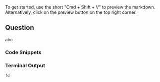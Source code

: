 
To get started, use the short "Cmd + Shift + V" to preview the markdown. Alternatively, click on the preview button on the top right corner.

## Question 
abc

### Code Snippets


### Terminal Output
````
fd
````
	